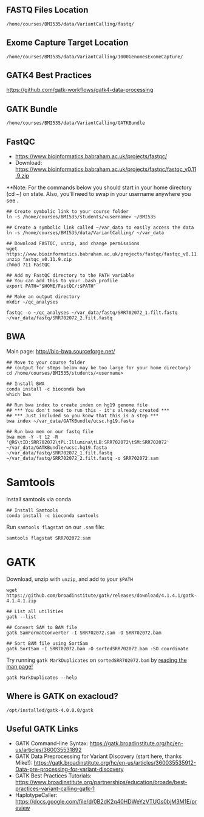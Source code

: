 ## FASTQ Files Location

`/home/courses/BMI535/data/VariantCalling/fastq/`

## Exome Capture Target Location

`/home/courses/BMI535/data/VariantCalling/1000GenomesExomeCapture/`

## GATK4 Best Practices

https://github.com/gatk-workflows/gatk4-data-processing

## GATK Bundle

`/home/courses/BMI535/data/VariantCalling/GATKBundle`

## FastQC

- https://www.bioinformatics.babraham.ac.uk/projects/fastqc/
- Download: https://www.bioinformatics.babraham.ac.uk/projects/fastqc/fastqc_v0.11.9.zip

**Note: For the commands below you should start in your home directory (cd ~) on state. Also, you'll need to swap in your username anywhere you see <username>.
```
## Create symbolic link to your course folder
ln -s /home/courses/BMI535/students/<username> ~/BMI535

## Create a symbolic link called ~/var_data to easily access the data
ln -s /home/courses/BMI535/data/VariantCalling/ ~/var_data

## Download FASTQC, unzip, and change permissions
wget https://www.bioinformatics.babraham.ac.uk/projects/fastqc/fastqc_v0.11.9.zip
unzip fastqc_v0.11.9.zip
chmod 711 FastQC

## Add my FastQC directory to the PATH variable
## You can add this to your .bash_profile
export PATH="$HOME/FastQC/:$PATH"

## Make an output directory
mkdir ~/qc_analyses

fastqc -o ~/qc_analyses ~/var_data/fastq/SRR702072_1.filt.fastq ~/var_data/fastq/SRR702072_2.filt.fastq
```

## BWA

Main page: http://bio-bwa.sourceforge.net/

```
## Move to your course folder 
## (output for steps below may be too large for your home directory)
cd /home/courses/BMI535/students/<username>

## Install BWA
conda install -c bioconda bwa
which bwa
```

```
## Run bwa index to create index on hg19 genome file
## *** You don't need to run this - it's already created ***
## *** Just included so you know that this is a step ***
bwa index ~/var_data/GATKBundle/ucsc.hg19.fasta
```

```
## Run bwa mem on our fastq file
bwa mem -Y -t 12 -R '@RG\tID:SRR702072\tPL:Illumina\tLB:SRR702072\tSM:SRR702072' ~/var_data/GATKBundle/ucsc.hg19.fasta ~/var_data/fastq/SRR702072_1.filt.fastq ~/var_data/fastq/SRR702072_2.filt.fastq -o SRR702072.sam
```

# Samtools

Install samtools via conda

```
## Install Samtools
conda install -c bioconda samtools
```

Run `samtools flagstat` on our `.sam` file:

```
samtools flagstat SRR702072.sam
```


# GATK

Download, unzip with `unzip`, and add to your `$PATH`

```
wget https://github.com/broadinstitute/gatk/releases/download/4.1.4.1/gatk-4.1.4.1.zip
```

```
## List all utilities
gatk --list

## Convert SAM to BAM file
gatk SamFormatConverter -I SRR702072.sam -O SRR702072.bam

## Sort BAM file using SortSam
gatk SortSam -I SRR702072.bam -O sortedSRR702072.bam -SO coordinate
```

Try running `gatk MarkDuplicates` on `sortedSRR702072.bam` by [reading the man page!](https://gatk.broadinstitute.org/hc/en-us/articles/360037052812-MarkDuplicates-Picard-)

```
gatk MarkDuplicates --help
```

## Where is GATK on exacloud?

```
/opt/installed/gatk-4.0.0.0/gatk
```

## Useful GATK Links

- GATK Command-line Syntax: https://gatk.broadinstitute.org/hc/en-us/articles/360035531892
- GATK Data Preprocessing for Variant Discovery (start here, thanks Mike!): https://gatk.broadinstitute.org/hc/en-us/articles/360035535912-Data-pre-processing-for-variant-discovery
- GATK Best Practices Tutorials: https://www.broadinstitute.org/partnerships/education/broade/best-practices-variant-calling-gatk-1
- HaplotypeCaller: https://docs.google.com/file/d/0B2dK2q40HDWeYzVTUGs0bjM3M1E/preview

